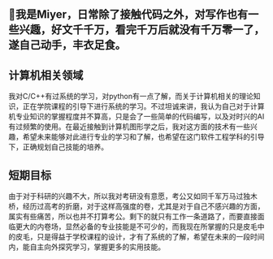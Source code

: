 ## 👋我是Miyer，日常除了接触代码之外，对写作也有一些兴趣，好文千千万，看完千万后就没有千万零一了，遂自己动手，丰衣足食。
## 计算机相关领域
我对C/C++有过系统的学习，对python有一点了解，而关于计算机相关的理论知识，正在学院课程的引导下进行系统的学习。不过坦诚来讲，我认为自己对于计算机专业知识的掌握程度并不算高，只是会了一些简单的代码编写，以及对时兴的AI有过频繁的使用。在最近接触到计算机图形学之后，我对这方面的技术有一些兴趣，希望未来能够对此进行专业的学习和了解，也希望在这门软件工程学科的引导下，正确规划自己技能的培养。
## 短期目标
由于对于科研的兴趣不大，所以我对考研没有意愿，考公又如同千军万马过独木桥，经历过高考的折磨，对于这样高强度的卷，尤其是对于自己不感兴趣的方面，属实有些痛苦，所以也并不打算考公。剩下的就只有工作一条道路了，而要直接面临更大的内卷场，显然必备的专业技能是不可少的，而我现在所掌握的只是皮毛中的皮毛，只是得益于学校课程的设计，才有了系统的了解，希望在未来的一段时间内，能自主向外探究学习，掌握更多的实用技能。

<!--
**Miyer003/Miyer003** is a ✨ _special_ ✨ repository because its `README.md` (this file) appears on your GitHub profile.

Here are some ideas to get you started:

- 🔭 I’m currently working on ...
- 🌱 I’m currently learning ...
- 👯 I’m looking to collaborate on ...
- 🤔 I’m looking for help with ...
- 💬 Ask me about ...
- 📫 How to reach me: ...
- 😄 Pronouns: ...
- ⚡ Fun fact: ...
-->
